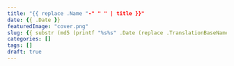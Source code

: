 ```yaml
---
title: "{{ replace .Name "-" " " | title }}"
date: {{ .Date }}
featuredImage: "cover.png"
slug: {{ substr (md5 (printf "%s%s" .Date (replace .TranslationBaseName "-" " " | title))) 4 8 }}
categories: []
tags: []
draft: true
---
```


